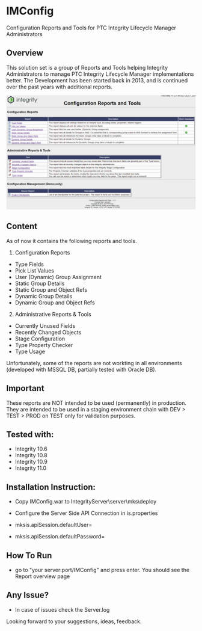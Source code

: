 # IMConfig
Configuration Reports and Tools for PTC Integrity Lifecycle Manager Administrators

## Overview
This solution set is a group of Reports and Tools helping Integrity Administrators to manage PTC Integrity Lifecycle Manager implementations better.
The Development has been started back in 2013, and is continued over the past years with additional reports.

![Screenshot](IMConfig_Screenshot.PNG)

## Content 
As of now it contains the following reports and tools.

1) Configuration Reports

- Type Fields
- Pick List Values
- User (Dynamic) Group Assignment
- Static Group Details
- Static Group and Object Refs
- Dynamic Group Details
- Dynamic Group and Object Refs


2) Administrative Reports & Tools

- Currently Unused Fields
- Recently Changed Objects
- Stage Configuration
- Type Property Checker
- Type Usage

Unfortunately, some of the reports are not workting in all environments (developed with MSSQL DB, partially tested with Oracle DB).

## Important 
These reports are NOT intended to be used (permanently) in production. They are intended to be used in a staging environment chain with DEV > TEST > PROD on TEST only for validation purposes.

## Tested with:
- Integrity 10.6
- Integrity 10.8
- Integrity 10.9
- Integrity 11.0

## Installation Instruction:

- Copy IMConfig.war to IntegrityServer\server\mks\deploy
- Configure the Server Side API Connection in is.properties

- mksis.apiSession.defaultUser=<username>
- mksis.apiSession.defaultPassword=<password>

## How To Run
- go to "your server:port/IMConfig" and press enter. You should see the Report overview page


## Any Issue?
- In case of issues check the Server.log

Looking forward to your suggestions, ideas, feedback.
